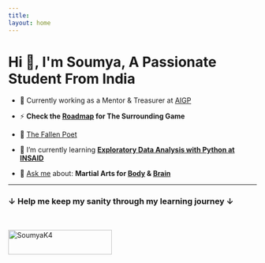 ```yaml
---
title: 
layout: home
---
```


<h1 >Hi 👋, I'm Soumya, A Passionate Student From India</h1>

- 🔭 Currently working as a Mentor & Treasurer at [AIGP](https://aigp.org.in/)

- ⚡ **Check the [Roadmap](https://soumyak4.github.io/Baduk-Roadmap/) for The Surrounding Game**

- 📄 [The Fallen Poet](https://www.miraquill.com/the_fallen_poet)

- 🌱 I’m currently learning **[Exploratory Data Analysis with Python at INSAID](https://www.insaid.co/certificate-in-data-science-foundation/)**

- 💬 [Ask me](https://t.me/SoumyaK4) about: **Martial Arts for [Body](https://fb.com/WIngChunPalta/) & [Brain](https://soumyak4.github.io/Baduk-Roadmap/)**

<hr class="solid">

<h3 align="left">↓ Help me keep my sanity through my learning journey ↓</h3><br>
<p><a href="https://www.buymeacoffee.com/SoumyaK4"> <img align="left" src="https://cdn.buymeacoffee.com/buttons/v2/default-yellow.png" height="50" width="210" alt="SoumyaK4" /></a></p>
